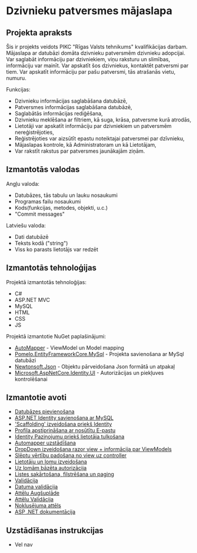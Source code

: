 # Dzivnieku patversmes mājaslapa

## Projekta apraksts
Šis ir projekts veidots PIKC "Rīgas Valsts tehnikums" kvalifikācijas darbam. Mājaslapa ar datubāzi domāta dzivnieku patversmēm dzivnieku adopcijai. Var saglabāt informāciju par dzivniekiem, viņu raksturu un slimības, informāciju var mainīt.
Var apskatīt šos dzivniekus, kontaktēt patversmi par tiem. Var apskatīt informāciju par pašu patversmi, tās atrašanās vietu, numuru.

Funkcijas:
- Dzivnieku informācijas saglabāšana datubāzē,
- Patversmes informācijas saglabāšana datubāzē,
- Saglabātās informācijas rediģēšana,
- Dzivnieku meklēšana ar filtriem, kā suga, krāsa, patversme kurā atrodās,
- Lietotāji var apskatīt informāciju par dzivniekiem un patversmēm nereģistrējoties,
- Reģistrējoties var aizsūtīt epastu noteiktajai patversmei par dzīvnieku,
- Mājaslapas kontrole, kā Administratoram un kā Lietotājam,
- Var rakstīt rakstus par patversmes jaunākajām ziņām.

## Izmantotās valodas
Angļu valoda:
- Datubāzes, tās tabulu un lauku nosaukumi
- Programas failu nosaukumi
- Kods(funkcijas, metodes, objekti, u.c.)
- "Commit messages"

Latviešu valoda:
- Dati datubāzē
- Teksts kodā ("string")
- Viss ko parasts lietotājs var redzēt

## Izmantotās tehnoloģijas
Projektā izmantotās tehnoloģijas:
- C#
- ASP.NET MVC
- MySQL
- HTML
- CSS
- JS

Projektā izmantotie NuGet paplašinājumi:
- [AutoMapper](https://www.nuget.org/packages/AutoMapper/) - ViewModel un Model mapping
- [Pomelo.EntityFrameworkCore.MySql](https://www.nuget.org/packages/Pomelo.EntityFrameworkCore.MySql/) - Projekta savienošana ar MySql datubāzi
- [Newtonsoft.Json](https://www.nuget.org/packages/Newtonsoft.Json/) - Objektu pārveidošana Json formātā un atpakaļ
- [Microsoft.AspNetCore.Identity.UI](https://www.nuget.org/packages/Microsoft.AspNetCore.Identity.UI/) - Autorizācijas un piekļuves kontrolēšanai

## Izmantotie avoti
- [Datubāzes pievienošana](https://www.c-sharpcorner.com/article/how-to-connect-mysql-with-asp-net-core/)
- [ASP.NET Identity savienošana ar MySQL](https://www.c-sharpcorner.com/article/using-asp-net-core-3-0-identity-with-mysql/)
- ['Scaffolding' izveidošana priekš Identity](https://stackoverflow.com/questions/50802781/where-are-the-login-and-register-pages-in-an-aspnet-core-scaffolded-app)
- [Profila apstiprināšana ar nosūtītu E-pastu](https://docs.microsoft.com/lv-lv/aspnet/core/security/authentication/accconfirm?view=aspnetcore-5.0&tabs=visual-studio)
- [Identity Paziņojumu priekš lietotāja tulkošana](https://stackoverflow.com/questions/19961648/how-to-localize-asp-net-identity-username-and-password-error-messages)
- [Automapper uzstādīšana](https://stackoverflow.com/questions/40275195/how-to-set-up-automapper-in-asp-net-core)
- [DropDown izveidošana razor view + informācija par ViewModels](https://stackoverflow.com/questions/12519280/using-a-foreign-key-in-dropdown-in-mvc)
- [Slēptu vērtību padošana no view uz controller](https://stackoverflow.com/questions/39405527/how-can-i-pass-hidden-field-value-from-view-to-controller-asp-net-mvc-5)
- [Lietotāju un lomu izveidošana](https://stackoverflow.com/questions/34343599/how-to-seed-users-and-roles-with-code-first-migration-using-identity-asp-net-cor)
- [Uz lomām bāzēta autorizācija](https://docs.microsoft.com/en-us/aspnet/core/security/authorization/roles?view=aspnetcore-5.0#policy-based-role-checks)
- [Listes sakārtošana, filstrēšana un paging](https://docs.microsoft.com/en-us/aspnet/core/data/ef-mvc/sort-filter-page?view=aspnetcore-5.0)
- [Validācija](https://www.tutorialsteacher.com/mvc/implement-validation-in-asp.net-mvc)
- [Datuma validācija](https://stackoverflow.com/questions/46184818/dataanotation-to-validate-a-model-how-do-i-validate-it-so-that-the-date-is-not)
- [Attēlu Augšuplāde](https://stackoverflow.com/questions/47185920/upload-image-in-asp-net-core)
- [Attēlu Validācija](https://stackoverflow.com/questions/56588900/how-to-validate-uploaded-file-in-asp-net-core)
- [Noklusējuma attēls](https://stackoverflow.com/questions/717734/best-way-to-display-default-image-if-specified-image-file-is-not-found)
- [ASP .NET dokumentācija](https://docs.microsoft.com/en-us/aspnet/)

## Uzstādīšanas instrukcijas
- Vel nav